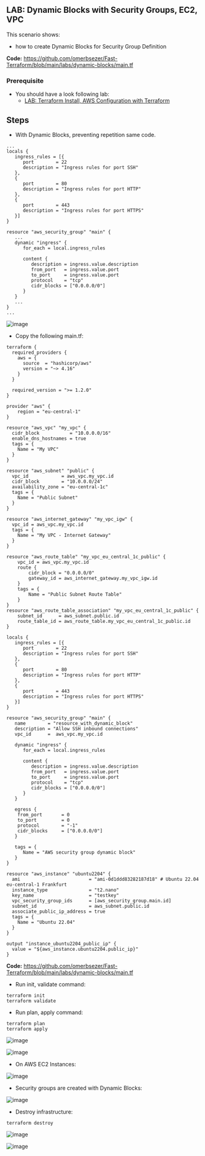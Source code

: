 ## LAB: Dynamic Blocks with Security Groups, EC2, VPC

This scenario shows:
- how to create Dynamic Blocks for Security Group Definition

**Code:** https://github.com/omerbsezer/Fast-Terraform/blob/main/labs/dynamic-blocks/main.tf

### Prerequisite

- You should have a look following lab: 
  - [LAB: Terraform Install, AWS Configuration with Terraform](https://github.com/omerbsezer/Fast-Terraform/blob/main/Terraform-Install-AWS-Configuration.md)

## Steps

- With Dynamic Blocks, preventing repetition same code. 
 
``` 
...
locals {
   ingress_rules = [{
      port        = 22
      description = "Ingress rules for port SSH"
   },
   {
      port        = 80
      description = "Ingress rules for port HTTP"
   },
   {
      port        = 443
      description = "Ingress rules for port HTTPS"
   }]
}

resource "aws_security_group" "main" {
   ...
   dynamic "ingress" {
      for_each = local.ingress_rules

      content {
         description = ingress.value.description
         from_port   = ingress.value.port
         to_port     = ingress.value.port
         protocol    = "tcp"
         cidr_blocks = ["0.0.0.0/0"]
      }
   }
   ...
}
...
``` 

![image](https://user-images.githubusercontent.com/10358317/229287304-d23dca31-d871-4c88-a4fa-e1994ef671d0.png)

- Copy the following main.tf:
 
```
terraform {
  required_providers {
    aws = {
      source  = "hashicorp/aws"
      version = "~> 4.16"
    }
  }

  required_version = ">= 1.2.0"
}

provider "aws" {
	region = "eu-central-1"
}

resource "aws_vpc" "my_vpc" {
  cidr_block           = "10.0.0.0/16"
  enable_dns_hostnames = true
  tags = {
    Name = "My VPC"
  }
}

resource "aws_subnet" "public" {
  vpc_id            = aws_vpc.my_vpc.id
  cidr_block        = "10.0.0.0/24"
  availability_zone = "eu-central-1c"
  tags = {
    Name = "Public Subnet"
  }
}

resource "aws_internet_gateway" "my_vpc_igw" {
  vpc_id = aws_vpc.my_vpc.id
  tags = {
    Name = "My VPC - Internet Gateway"
  }
}

resource "aws_route_table" "my_vpc_eu_central_1c_public" {
    vpc_id = aws_vpc.my_vpc.id
    route {
        cidr_block = "0.0.0.0/0"
        gateway_id = aws_internet_gateway.my_vpc_igw.id
    }
    tags = {
        Name = "Public Subnet Route Table"
    }
}
resource "aws_route_table_association" "my_vpc_eu_central_1c_public" {
    subnet_id      = aws_subnet.public.id
    route_table_id = aws_route_table.my_vpc_eu_central_1c_public.id
}

locals {
   ingress_rules = [{
      port        = 22
      description = "Ingress rules for port SSH"
   },
   {
      port        = 80
      description = "Ingress rules for port HTTP"
   },
   {
      port        = 443
      description = "Ingress rules for port HTTPS"
   }]
}

resource "aws_security_group" "main" {
   name        = "resource_with_dynamic_block"
   description = "Allow SSH inbound connections"
   vpc_id      =  aws_vpc.my_vpc.id 

   dynamic "ingress" {
      for_each = local.ingress_rules

      content {
         description = ingress.value.description
         from_port   = ingress.value.port
         to_port     = ingress.value.port
         protocol    = "tcp"
         cidr_blocks = ["0.0.0.0/0"]
      }
   }

   egress {
    from_port       = 0
    to_port         = 0
    protocol        = "-1"
    cidr_blocks     = ["0.0.0.0/0"]
   }

   tags = {
      Name = "AWS security group dynamic block"
   }
}

resource "aws_instance" "ubuntu2204" {
  ami                         = "ami-0d1ddd83282187d18" # Ubuntu 22.04 eu-central-1 Frankfurt
  instance_type               = "t2.nano"
  key_name                    = "testkey"
  vpc_security_group_ids      = [aws_security_group.main.id]
  subnet_id                   = aws_subnet.public.id
  associate_public_ip_address = true
  tags = {
    Name = "Ubuntu 22.04"
  }
}

output "instance_ubuntu2204_public_ip" {
  value = "${aws_instance.ubuntu2204.public_ip}"
}
``` 

**Code:** https://github.com/omerbsezer/Fast-Terraform/blob/main/labs/dynamic-blocks/main.tf

- Run init, validate command:

``` 
terraform init
terraform validate
``` 

- Run plan, apply command:

``` 
terraform plan
terraform apply
``` 

![image](https://user-images.githubusercontent.com/10358317/229287533-de896cdf-6189-45f1-a631-5f609be22721.png)

![image](https://user-images.githubusercontent.com/10358317/229287613-9815134c-4e36-4d70-adff-c7a272d82a31.png)

- On AWS EC2 Instances:

![image](https://user-images.githubusercontent.com/10358317/229287673-ddbfa4a9-ca15-4375-a584-043cf259d344.png)

- Security groups are created with Dynamic Blocks:

![image](https://user-images.githubusercontent.com/10358317/229287707-b5f215cd-0faf-4cbc-bc1d-868d96f2672d.png)

- Destroy infrastructure:

```
terraform destroy 
``` 

![image](https://user-images.githubusercontent.com/10358317/229287838-c3ffcaa2-a931-4c9b-9efe-40760d76a6af.png)

![image](https://user-images.githubusercontent.com/10358317/229287904-a2ff9428-f15b-4b2e-a2fb-749d11f4e317.png)

